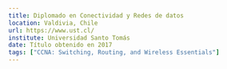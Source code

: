 ```yaml
---
title: Diplomado en Conectividad y Redes de datos
location: Valdivia, Chile
url: https://www.ust.cl/
institute: Universidad Santo Tomás
date: Título obtenido en 2017
tags: ["CCNA: Switching, Routing, and Wireless Essentials"]
---
```

